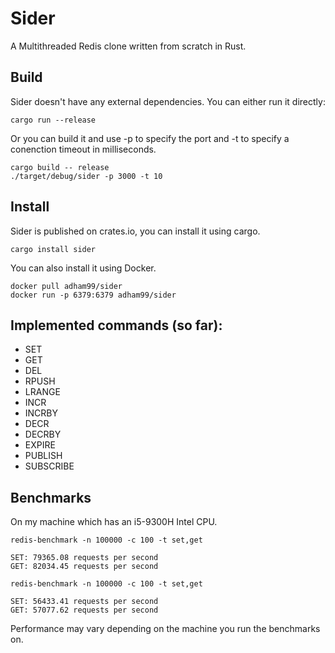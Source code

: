 # Sider

A Multithreaded Redis clone written from scratch in Rust.

## Build

Sider doesn't have any external dependencies.
You can either run it directly:

```
cargo run --release
```

Or you can build it and use -p to specify the port and -t to specify a conenction timeout in milliseconds.

```
cargo build -- release
./target/debug/sider -p 3000 -t 10
```

## Install

Sider is published on crates.io, you can install it using cargo.

```
cargo install sider
```

You can also install it using Docker.

```
docker pull adham99/sider
docker run -p 6379:6379 adham99/sider
```

## Implemented commands (so far):

- SET
- GET
- DEL
- RPUSH
- LRANGE
- INCR
- INCRBY
- DECR
- DECRBY
- EXPIRE
- PUBLISH
- SUBSCRIBE

## Benchmarks

On my machine which has an i5-9300H Intel CPU.

```
redis-benchmark -n 100000 -c 100 -t set,get

SET: 79365.08 requests per second
GET: 82034.45 requests per second
```

```
redis-benchmark -n 100000 -c 100 -t set,get

SET: 56433.41 requests per second
GET: 57077.62 requests per second
```

Performance may vary depending on the machine you run the benchmarks on.
